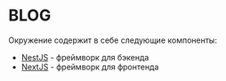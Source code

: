 # BLOG
Окружение содержит в себе следующие компоненты:
* [NestJS](https://nestjs.com/) - фреймворк для бэкенда
* [NextJS](https://nextjs.org/) - фреймворк для фронтенда